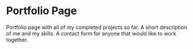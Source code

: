 # Portfolio Page
Portfolio page with all of my completed projects so far.
A short description of me and  my skills.
A contact form for anyone that would like to work together.
